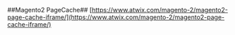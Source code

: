 ##Magento2 PageCache##
[https://www.atwix.com/magento-2/magento2-page-cache-iframe/](https://www.atwix.com/magento-2/magento2-page-cache-iframe/)
